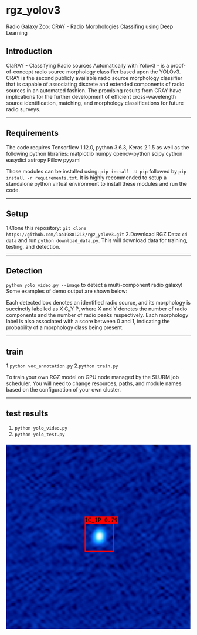 # rgz_yolov3

Radio Galaxy Zoo: CRAY - Radio Morphologies Classifing using Deep Learning

## Introduction

ClaRAY - Classifying Radio sources Automatically with Yolov3 - is a proof-of-concept radio source morphology classifier based upon the YOLOv3. CRAY is the second publicly available radio source morphology classifier that is capable of associating discrete and extended components of radio sources in an automated fashion. The promising results from CRAY have implications for the further development of efficient cross-wavelength source identification, matching, and morphology classifications for future radio surveys.


---

## Requirements

The code requires Tensorflow 1.12.0, python 3.6.3, Keras 2.1.5 as well as the following python libraries:
    matplotlib
    numpy
    opencv-python
    scipy
    cython
    easydict
    astropy
    Pillow
    pyyaml
	 
Those modules can be installed using: `pip install -U pip` followed by `pip install -r requirements.txt`. It is highly recommended to setup a standalone python virtual environment to install these modules and run the code.


---

## Setup

   1.Clone this repository: `git clone https://github.com/lao19881213/rgz_yolov3.git` 
   2.Download RGZ Data: `cd data` and run `python download_data.py`. This will download data for training, testing, and detection.


---

## Detection

   `python yolo_video.py --image` to detect a multi-component radio galaxy! Some examples of demo output are shown below:
  
Each detected box denotes an identified radio source, and its morphology is succinctly labelled as X C_Y P, where X and Y denotes the number of radio components and the number of radio peaks respectively. Each morphology label is also associated with a score between 0 and 1, indicating the probability of a morphology class being present.

---

## train

   1.`python voc_annotation.py`
   2.`python train.py`

To train your own RGZ model on GPU node managed by the SLURM job scheduler. You will need to change resources, paths, and module names based on the configuration of your own cluster.

---

## test results
   1. `python yolo_video.py`
   2. `python yolo_test.py` 
<img src="output/FIRSTJ000007.0+081644_logminmax.png" width="800">

